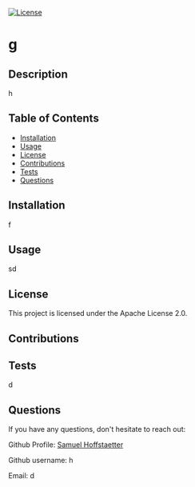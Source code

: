 [![License](https://img.shields.io/badge/License-Apache%202.0-blue.svg)](https://opensource.org/licenses/Apache-2.0)
# g
        
## Description
h

## Table of Contents
- [Installation](#installation)
- [Usage](#usage)
- [License](#license)
- [Contributions](#contributions)
- [Tests](#tests)
- [Questions](#questions)

## Installation
f

## Usage
sd

## License
This project is licensed under the Apache License 2.0.

## Contributions


## Tests
d

## Questions
If you have any questions, don't hesitate to reach out:

Github Profile: [Samuel Hoffstaetter](https://github.com/h)

Github username: h

Email: d